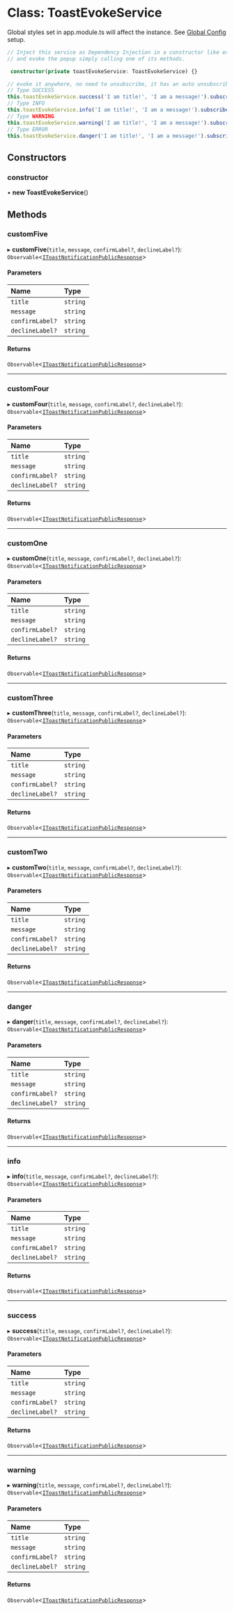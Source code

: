 # Class: ToastEvokeService

Global styles set in app.module.ts will affect the instance. See <a href="https://costlydeveloper.github.io/ngx-awesome-popup/#/documentation/class-ToastEvokeService">Global Config</a> setup.
```typescript
// Inject this service as Dependency Injection in a constructor like example below,
// and evoke the popup simply calling one of its methods.

 constructor(private toastEvokeService: ToastEvokeService) {}

// evoke it anywhere, no need to unsubscribe, it has an auto unsubscribe.
// Type SUCCESS
this.toastEvokeService.success('I am title!', 'I am a message!').subscribe();
// Type INFO
this.toastEvokeService.info('I am title!', 'I am a message!').subscribe();
// Type WARNING
this.toastEvokeService.warning('I am title!', 'I am a message!').subscribe();
// Type ERROR
this.toastEvokeService.danger('I am title!', 'I am a message!').subscribe();
```

## Constructors

### constructor

• **new ToastEvokeService**()

## Methods

### customFive

▸ **customFive**(`title`, `message`, `confirmLabel?`, `declineLabel?`): `Observable`<[`IToastNotificationPublicResponse`](#/documentation/interface-IToastNotificationPublicResponse)\>

#### Parameters

| Name | Type |
| :------ | :------ |
| `title` | `string` |
| `message` | `string` |
| `confirmLabel?` | `string` |
| `declineLabel?` | `string` |

#### Returns

`Observable`<[`IToastNotificationPublicResponse`](#/documentation/interface-IToastNotificationPublicResponse)\>

___

### customFour

▸ **customFour**(`title`, `message`, `confirmLabel?`, `declineLabel?`): `Observable`<[`IToastNotificationPublicResponse`](#/documentation/interface-IToastNotificationPublicResponse)\>

#### Parameters

| Name | Type |
| :------ | :------ |
| `title` | `string` |
| `message` | `string` |
| `confirmLabel?` | `string` |
| `declineLabel?` | `string` |

#### Returns

`Observable`<[`IToastNotificationPublicResponse`](#/documentation/interface-IToastNotificationPublicResponse)\>

___

### customOne

▸ **customOne**(`title`, `message`, `confirmLabel?`, `declineLabel?`): `Observable`<[`IToastNotificationPublicResponse`](#/documentation/interface-IToastNotificationPublicResponse)\>

#### Parameters

| Name | Type |
| :------ | :------ |
| `title` | `string` |
| `message` | `string` |
| `confirmLabel?` | `string` |
| `declineLabel?` | `string` |

#### Returns

`Observable`<[`IToastNotificationPublicResponse`](#/documentation/interface-IToastNotificationPublicResponse)\>

___

### customThree

▸ **customThree**(`title`, `message`, `confirmLabel?`, `declineLabel?`): `Observable`<[`IToastNotificationPublicResponse`](#/documentation/interface-IToastNotificationPublicResponse)\>

#### Parameters

| Name | Type |
| :------ | :------ |
| `title` | `string` |
| `message` | `string` |
| `confirmLabel?` | `string` |
| `declineLabel?` | `string` |

#### Returns

`Observable`<[`IToastNotificationPublicResponse`](#/documentation/interface-IToastNotificationPublicResponse)\>

___

### customTwo

▸ **customTwo**(`title`, `message`, `confirmLabel?`, `declineLabel?`): `Observable`<[`IToastNotificationPublicResponse`](#/documentation/interface-IToastNotificationPublicResponse)\>

#### Parameters

| Name | Type |
| :------ | :------ |
| `title` | `string` |
| `message` | `string` |
| `confirmLabel?` | `string` |
| `declineLabel?` | `string` |

#### Returns

`Observable`<[`IToastNotificationPublicResponse`](#/documentation/interface-IToastNotificationPublicResponse)\>

___

### danger

▸ **danger**(`title`, `message`, `confirmLabel?`, `declineLabel?`): `Observable`<[`IToastNotificationPublicResponse`](#/documentation/interface-IToastNotificationPublicResponse)\>

#### Parameters

| Name | Type |
| :------ | :------ |
| `title` | `string` |
| `message` | `string` |
| `confirmLabel?` | `string` |
| `declineLabel?` | `string` |

#### Returns

`Observable`<[`IToastNotificationPublicResponse`](#/documentation/interface-IToastNotificationPublicResponse)\>

___

### info

▸ **info**(`title`, `message`, `confirmLabel?`, `declineLabel?`): `Observable`<[`IToastNotificationPublicResponse`](#/documentation/interface-IToastNotificationPublicResponse)\>

#### Parameters

| Name | Type |
| :------ | :------ |
| `title` | `string` |
| `message` | `string` |
| `confirmLabel?` | `string` |
| `declineLabel?` | `string` |

#### Returns

`Observable`<[`IToastNotificationPublicResponse`](#/documentation/interface-IToastNotificationPublicResponse)\>

___

### success

▸ **success**(`title`, `message`, `confirmLabel?`, `declineLabel?`): `Observable`<[`IToastNotificationPublicResponse`](#/documentation/interface-IToastNotificationPublicResponse)\>

#### Parameters

| Name | Type |
| :------ | :------ |
| `title` | `string` |
| `message` | `string` |
| `confirmLabel?` | `string` |
| `declineLabel?` | `string` |

#### Returns

`Observable`<[`IToastNotificationPublicResponse`](#/documentation/interface-IToastNotificationPublicResponse)\>

___

### warning

▸ **warning**(`title`, `message`, `confirmLabel?`, `declineLabel?`): `Observable`<[`IToastNotificationPublicResponse`](#/documentation/interface-IToastNotificationPublicResponse)\>

#### Parameters

| Name | Type |
| :------ | :------ |
| `title` | `string` |
| `message` | `string` |
| `confirmLabel?` | `string` |
| `declineLabel?` | `string` |

#### Returns

`Observable`<[`IToastNotificationPublicResponse`](#/documentation/interface-IToastNotificationPublicResponse)\>
